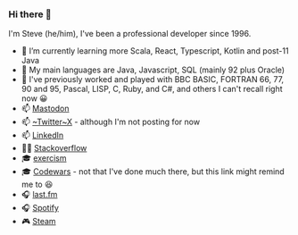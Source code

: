 ### Hi there 👋

I'm Steve (he/him), I've been a professional developer since 1996.

- 🌱 I’m currently learning more Scala, React, Typescript, Kotlin and post-11 Java
- 🌳 My main languages are Java, Javascript, SQL (mainly 92 plus Oracle)
- 🍂 I've previously worked and played with BBC BASIC, FORTRAN 66, 77, 90 and 95, Pascal, LISP, C, Ruby, and C#, and others I can't recall right now 😀
- 📫 <a rel="me" href="https://mastodon.online/@stevebosman">Mastodon</a>
- 📫 [~Twitter~X](https://twitter.com/stevebosman) - although I'm not posting for now
- 📫 [LinkedIn](https://www.linkedin.com/in/stevebosman/)
- 👨‍💻 [Stackoverflow](https://stackoverflow.com/users/4389/steve-bosman)
- 🎓 [exercism](https://exercism.org/profiles/stevebosman)
- 🎓 [Codewars](https://www.codewars.com/users/stevebosman) - not that I've done much there, but this link might remind me to 😆
- 🎧 [last.fm](http://www.last.fm/user/evetsx/)
- 🎧 [Spotify](https://open.spotify.com/user/118248666)
- 🎮 [Steam](https://steamcommunity.com/id/stevebosman/)

<!--
**stevebosman/stevebosman** is a ✨ _special_ ✨ repository because its `README.md` (this file) appears on your GitHub profile.

Here are some ideas to get you started:

- 🔭 I’m currently working on ...
- 🌱 I’m currently learning ...
- 👯 I’m looking to collaborate on ...
- 🤔 I’m looking for help with ...
- 💬 Ask me about ...
- 📫 How to reach me: ...
- 😄 Pronouns: ...
- ⚡ Fun fact: ...
-->
